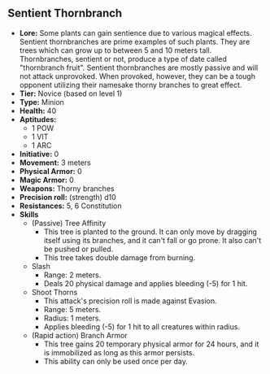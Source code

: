 ## Sentient Thornbranch
+ **Lore:** Some plants can gain sentience due to various magical effects. Sentient thornbranches are prime examples of such plants. They are trees which can grow up to between 5 and 10 meters tall. Thornbranches, sentient or not, produce a type of date called "thornbranch fruit". Sentient thornbranches are mostly passive and will not attack unprovoked. When provoked, however, they can be a tough opponent utilizing their namesake thorny branches to great effect.
+ **Tier:** Novice (based on level 1) 
+ **Type:** Minion
+ **Health:** 40
+ **Aptitudes:** 
	+ 1 POW
	+ 1 VIT
	+ 1 ARC
+ **Initiative:** 0
+ **Movement:** 3 meters
+ **Physical Armor:** 0
+ **Magic Armor:** 0
+ **Weapons:** Thorny branches
+ **Precision roll:** (strength) d10
+ **Resistances:** 5, 6 Constitution
+ **Skills**
	+ (Passive) Tree Affinity
		+ This tree is planted to the ground. It can only move by dragging itself using its branches, and it can't fall or go prone. It also can't be pushed or pulled.
		+ This tree takes double damage from burning.
	+ Slash
		+ Range: 2 meters.
		+ Deals 20 physical damage and applies bleeding (-5) for 1 hit.
	+ Shoot Thorns
		+ This attack's precision roll is made against Evasion.
		+ Range: 5 meters.
		+ Radius: 1 meters.
		+ Applies bleeding (-5) for 1 hit to all creatures within radius.
	+ (Rapid action) Branch Armor
		+ This tree gains 20 temporary physical armor for 24 hours, and it is immobilized as long as this armor persists.
		+ This ability can only be used once per day.